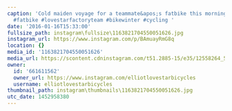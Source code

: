 ```yaml
---
caption: 'Cold maiden voyage for a teammate&apos;s fatbike this morning. #2fat2furious
  #fatbike #lovestarfactoryteam #bikewinter #cycling '
date: '2016-01-16T15:33:00'
fullsize_path: instagram\fullsize\1163821704550051626.jpg
instagram_url: https://www.instagram.com/p/BAmuayRmG8q
location: {}
media_id: '1163821704550051626'
media_url: https://scontent.cdninstagram.com/t51.2885-15/e35/12558264_518806371624290_1730001180_n.jpg?ig_cache_key=MTE2MzgyMTcwNDU1MDA1MTYyNg%3D%3D.2
owner:
  id: '661611562'
  owner_url: https://www.instagram.com/elliotlovestarbicycles
  username: elliotlovestarbicycles
thumbnail_path: instagram\thumbnails\1163821704550051626.jpg
utc_date: 1452958380
---
```

